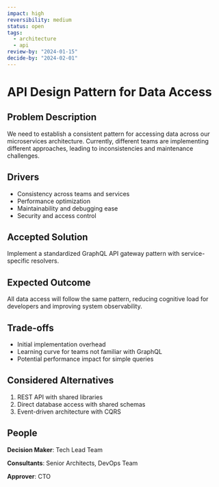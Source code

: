 ```yaml
---
impact: high
reversibility: medium
status: open
tags: 
  - architecture
  - api
review-by: "2024-01-15"
decide-by: "2024-02-01"
---
```

# API Design Pattern for Data Access

## Problem Description
We need to establish a consistent pattern for accessing data across our microservices architecture. Currently, different teams are implementing different approaches, leading to inconsistencies and maintenance challenges.

## Drivers
* Consistency across teams and services
* Performance optimization
* Maintainability and debugging ease
* Security and access control

## Accepted Solution
Implement a standardized GraphQL API gateway pattern with service-specific resolvers.

## Expected Outcome
All data access will follow the same pattern, reducing cognitive load for developers and improving system observability.

## Trade-offs
* Initial implementation overhead
* Learning curve for teams not familiar with GraphQL
* Potential performance impact for simple queries

## Considered Alternatives
1. REST API with shared libraries
2. Direct database access with shared schemas
3. Event-driven architecture with CQRS

## People
**Decision Maker**: Tech Lead Team

**Consultants**: Senior Architects, DevOps Team

**Approver**: CTO
